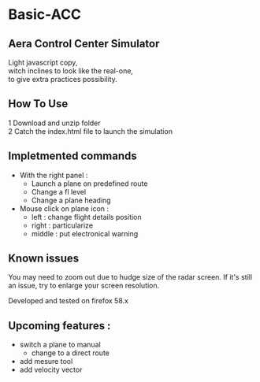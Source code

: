 # Basic-ACC
## Aera Control Center Simulator
Light javascript copy,  
witch inclines to look like the real-one,  
to give extra practices possibility.

## How To Use
1 Download and unzip folder  
2 Catch the index.html file to launch the simulation  

## Impletmented commands
- With the right panel :
  - Launch a plane on predefined route
  - Change a fl level
  - Change a plane heading
- Mouse click on plane icon : 
  - left : change flight details position
  - right : particularize
  - middle : put electronical warning

## Known issues
  You may need to zoom out due to hudge size of the radar screen.
  If it's still an issue, try to enlarge your screen resolution.
  
  Developed and tested on firefox 58.x

## Upcoming features :
- switch a plane to manual   
  - change to a direct route  
- add mesure tool  
- add velocity vector  
